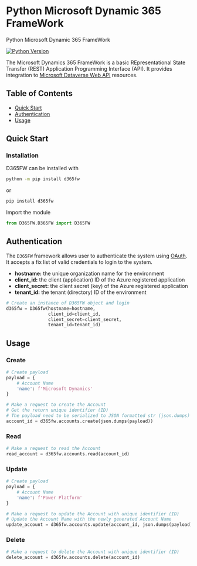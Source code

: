 # Python Microsoft Dynamic 365 FrameWork
Python Microsoft Dynamic 365 FrameWork

[![Python Version](https://img.shields.io/badge/python-3.7-blue.svg)][python-version]

[python-version]: https://www.python.org/

The Microsoft Dynamics 365 FrameWork is a basic REpresentational State
Transfer (REST) Application Programming Interface (API). It provides 
integration to
[Microsoft Dataverse Web API](https://docs.microsoft.com/en-us/powerapps/developer/data-platform/webapi/overview)
resources.

## Table of Contents
* [Quick Start](#quick-start)
* [Authentication](#authentication)
* [Usage](#usage)

## Quick Start

### Installation

D365FW can be installed with

```bash
python -m pip install d365fw
```

or

```bash
pip install d365fw
```

Import the module

```python
from D365FW.D365FW import D365FW
```

## Authentication

The `D365FW` framework allows user to authenticate the system using
[OAuth](https://en.wikipedia.org/wiki/OAuth). It accepts a fix list of
valid credentials to login to the system.

* **hostname:** the unique organization name for the environment
* **client_id:** the client (application) ID of the Azure registered application
* **client_secret:** the client secret (key) of the Azure registered application
* **tenant_id:** the tenant (directory) ID of the environment

```python
# Create an instance of D365FW object and login
d365fw = D365fw(hostname=hostname,
                client_id=client_id,
                client_secret=client_secret,
                tenant_id=tenant_id)
```

## Usage

### Create

```python
# Create payload
payload = {
    # Account Name
    'name': f'Microsoft Dynamics'
}

# Make a request to create the Account
# Get the return unique identifier (ID)
# The payload need to be serialized to JSON formatted str (json.dumps)
account_id = d365fw.accounts.create(json.dumps(payload))
```

### Read

```python
# Make a request to read the Account
read_account = d365fw.accounts.read(account_id)
```

### Update

```python
# Create payload
payload = {
    # Account Name
    'name': f'Power Platform'
}

# Make a request to update the Account with unique identifier (ID)
# Update the Account Name with the newly generated Account Name
update_account = d365fw.accounts.update(account_id, json.dumps(payload))
```

### Delete

```python
# Make a request to delete the Account with unique identifier (ID)
delete_account = d365fw.accounts.delete(account_id)
```